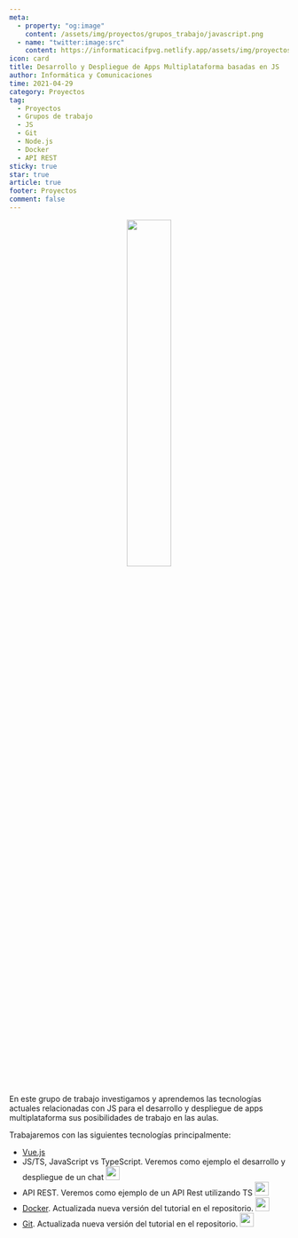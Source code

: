 ```yaml
---
meta: 
  - property: "og:image"
    content: /assets/img/proyectos/grupos_trabajo/javascript.png
  - name: "twitter:image:src"
    content: https://informaticacifpvg.netlify.app/assets/img/proyectos/grupos_trabajo/javascript.png
icon: card
title: Desarrollo y Despliegue de Apps Multiplataforma basadas en JS
author: Informática y Comunicaciones
time: 2021-04-29
category: Proyectos
tag:
  - Proyectos
  - Grupos de trabajo
  - JS
  - Git
  - Node.js
  - Docker
  - API REST 
sticky: true
star: true
article: true
footer: Proyectos
comment: false
---
```


<p style="text-align:center;">
  <img src="/assets/img/proyectos/grupos_trabajo/javascript.png" width="40%"/>
</p>

<!-- more -->

En este grupo de trabajo investigamos y aprendemos las tecnologías actuales relacionadas con JS para el desarrollo y despliegue de apps multiplataforma sus posibilidades de trabajo en las aulas.

Trabajaremos con las siguientes tecnologías principalmente:

- [Vue.js](https://es.vuejs.org/)
- JS/TS, JavaScript vs TypeScript. Veremos como ejemplo el desarrollo y despliegue de un chat <a href="https://github.com/joseluisgs/ts-chat-socketio" target="_blank"><img src="/assets/icon/github-logo.png" width="25px"/></a>
- API REST. Veremos como ejemplo de un API Rest utilizando TS <a href="https://github.com/joseluisgs/ts-api-rest" target="_blank"><img src="/assets/icon/github-logo.png" width="25px"/></a>
- [Docker](https://www.docker.com/). Actualizada nueva versión del tutorial en el repositorio. <a href="https://github.com/joseluisgs/docker-tutorial" target="_blank"><img src="/assets/icon/github-logo.png" width="25px"/></a>
- [Git](https://git-scm.com/). Actualizada nueva versión del tutorial en el repositorio. <a href="https://github.com/joseluisgs/git-tutorial" target="_blank"><img src="/assets/icon/github-logo.png" width="25px"/></a>



